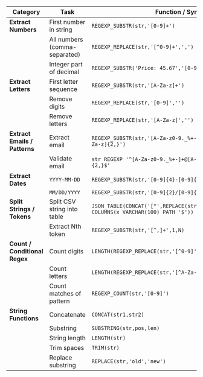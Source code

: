 | **Category**                  | **Task**                      | **Function / Syntax**                                                                          | **Example**        | **Output**           |
| ----------------------------- | ----------------------------- | ---------------------------------------------------------------------------------------------- | ------------------ | -------------------- |
| **Extract Numbers**           | First number in string        | `REGEXP_SUBSTR(str,'[0-9]+')`                                                                  | `'abc123def'`      | `'123'`              |
|                               | All numbers (comma-separated) | `REGEXP_REPLACE(str,'[^0-9]+',',')`                                                            | `'a1b2c3'`         | `'1,2,3'`            |
|                               | Integer part of decimal       | `REGEXP_SUBSTR('Price: 45.67','[0-9]+')`                                                       | `'45.67'`          | `'45'`               |
| **Extract Letters**           | First letter sequence         | `REGEXP_SUBSTR(str,'[A-Za-z]+')`                                                               | `'123abc456'`      | `'abc'`              |
|                               | Remove digits                 | `REGEXP_REPLACE(str,'[0-9]','')`                                                               | `'a1b2c3'`         | `'abc'`              |
|                               | Remove letters                | `REGEXP_REPLACE(str,'[A-Za-z]','')`                                                            | `'a1b2c3'`         | `'123'`              |
| **Extract Emails / Patterns** | Extract email                 | `REGEXP_SUBSTR(str,'[A-Za-z0-9._%+-]+@[A-Za-z0-9.-]+\.[A-Za-z]{2,}')`                          | `'Email: a@b.com'` | `'a@b.com'`          |
|                               | Validate email                | `str REGEXP '^[A-Za-z0-9._%+-]+@[A-Za-z0-9.-]+\.[A-Za-z]{2,}$'`                                | `'a@b.com'`        | `1` (TRUE)           |
| **Extract Dates**             | `YYYY-MM-DD`                  | `REGEXP_SUBSTR(str,'[0-9]{4}-[0-9]{2}-[0-9]{2}')`                                              | `'2025-08-19'`     | `'2025-08-19'`       |
|                               | `MM/DD/YYYY`                  | `REGEXP_SUBSTR(str,'[0-9]{2}/[0-9]{2}/[0-9]{4}')`                                              | `'08/19/2025'`     | `'08/19/2025'`       |
| **Split Strings / Tokens**    | Split CSV string into table   | `JSON_TABLE(CONCAT('["',REPLACE(str,',','","'),'"]'),'$[*]' COLUMNS(x VARCHAR(100) PATH '$'))` | `'a,b,c'`          | Table: `'a','b','c'` |
|                               | Extract Nth token             | `REGEXP_SUBSTR(str,'[^,]+',1,N)`                                                               | `'a,b,c',3`        | `'c'`                |
| **Count / Conditional Regex** | Count digits                  | `LENGTH(REGEXP_REPLACE(str,'[^0-9]',''))`                                                      | `'a1b2c3'`         | `3`                  |
|                               | Count letters                 | `LENGTH(REGEXP_REPLACE(str,'[^A-Za-z]',''))`                                                   | `'a1b2c3'`         | `3`                  |
|                               | Count matches of pattern      | `REGEXP_COUNT(str,'[0-9]')`                                                                    | `'a1b2c3'`         | `3`                  |
| **String Functions**          | Concatenate                   | `CONCAT(str1,str2)`                                                                            | `'a','b'`          | `'ab'`               |
|                               | Substring                     | `SUBSTRING(str,pos,len)`                                                                       | `'abc',2,2`        | `'bc'`               |
|                               | String length                 | `LENGTH(str)`                                                                                  | `'abc'`            | `3`                  |
|                               | Trim spaces                   | `TRIM(str)`                                                                                    | `' abc '`          | `'abc'`              |
|                               | Replace substring             | `REPLACE(str,'old','new')`                                                                     | `'a1b1c','1','X'`  | `'aXbXc'`            |
